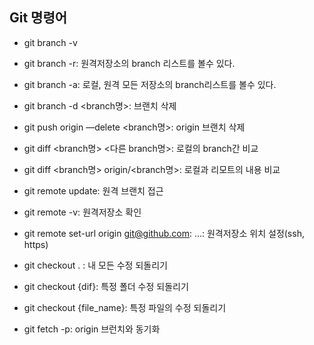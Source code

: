 ## Git 명령어

- git branch -v
- git branch -r: 원격저장소의 branch 리스트를 볼수 있다.
- git branch -a: 로컬, 원격 모든 저장소의 branch리스트를 볼수 있다.

- git branch -d <branch명>: 브랜치 삭제
- git push origin —delete <branch명>: origin 브랜치 삭제

- git diff <branch명> <다른 branch명>: 로컬의 branch간 비교
- git diff <branch명> origin/<branch명>: 로컬과 리모트의 내용 비교


- git remote update: 원격 브랜치 접근
- git remote -v: 원격저장소 확인
- git remote set-url origin git@github.com: …: 원격저장소 위치 설정(ssh, https)

- git checkout . : 내 모든 수정 되돌리기
- git checkout {dif}:  특정 폴더 수정 되돌리기
- git checkout {file_name}: 특정 파일의 수정 되돌리기


- git fetch -p: origin 브런치와 동기화
